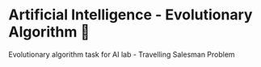 # Artificial Intelligence - Evolutionary Algorithm 🧬
Evolutionary algorithm task for AI lab - Travelling Salesman Problem
